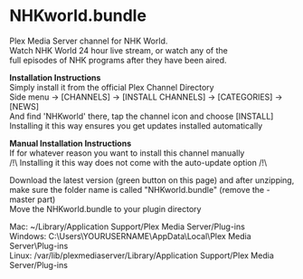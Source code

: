 # NHKworld.bundle
Plex Media Server channel for NHK World.  
Watch NHK World 24 hour live stream, or watch any of the  
full episodes of NHK programs after they have been aired.  
  
**Installation Instructions**  
Simply install it from the official Plex Channel Directory  
Side menu → [CHANNELS] → [INSTALL CHANNELS] → [CATEGORIES] → [NEWS]  
And find 'NHKworld' there, tap the channel icon and choose [INSTALL]  
Installing it this way ensures you get updates installed automatically  

**Manual Installation Instructions**  
If for whatever reason you want to install this channel manually  
 /!\ Installing it this way does not come with the auto-update option /!\  

Download the latest version (green button on this page) and after unzipping, make sure the folder name is called "NHKworld.bundle" (remove the -master part)  
Move the NHKworld.bundle to your plugin directory

Mac: ~/Library/Application Support/Plex Media Server/Plug-ins  
Windows: C:\Users\YOURUSERNAME\AppData\Local\Plex Media Server\Plug-ins  
Linux: /var/lib/plexmediaserver/Library/Application Support/Plex Media Server/Plug-ins  